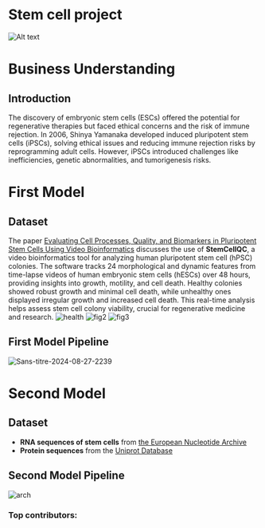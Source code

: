 # Stem cell project
![Alt text](https://bioinformant.com/wp-content/uploads/2017/08/What-are-stem-cells-definition-FEATURE-.jpg)
# Business Understanding 
## Introduction 
The discovery of embryonic stem cells (ESCs) offered the potential for regenerative therapies but faced ethical concerns and the risk of immune rejection. In 2006, Shinya Yamanaka developed induced pluripotent stem cells (iPSCs), solving ethical issues and reducing immune rejection risks by reprogramming adult cells. However, iPSCs introduced challenges like inefficiencies, genetic abnormalities, and tumorigenesis risks.
# First Model 
## Dataset 
The paper [Evaluating Cell Processes, Quality, and Biomarkers in Pluripotent Stem Cells Using Video Bioinformatics](https://pubmed.ncbi.nlm.nih.gov/26848582/) discusses the use of **StemCellQC**, a video bioinformatics tool for analyzing human pluripotent stem cell (hPSC) colonies. The software tracks 24 morphological and dynamic features from time-lapse videos of human embryonic stem cells (hESCs) over 48 hours, providing insights into growth, motility, and cell death. Healthy colonies showed robust growth and minimal cell death, while unhealthy ones displayed irregular growth and increased cell death. This real-time analysis helps assess stem cell colony viability, crucial for regenerative medicine and research.
![health](https://github.com/user-attachments/assets/9f72b6af-988b-4e95-b41f-c6bd5a43be76)
![fig2](https://github.com/user-attachments/assets/dfee8afc-152a-438f-909c-dae6a100e28a)
![fig3](https://github.com/user-attachments/assets/be6c63a8-f391-42db-8baa-94f3edeb2d1c)
## First Model Pipeline
![Sans-titre-2024-08-27-2239](https://github.com/user-attachments/assets/aaaa65bd-f173-4028-8c1a-68456111f564)

# Second Model 
## Dataset 
 - **RNA sequences of stem cells** from [the European Nucleotide Archive](https://www.ebi.ac.uk/ena/browser/view/ERR914288)
 - **Protein sequences** from the [Uniprot Database](https://www.uniprot.org/)
## Second Model Pipeline
![arch](https://github.com/user-attachments/assets/eedfd982-b479-49f0-b446-7b25fe95f125)
### Top contributors:

